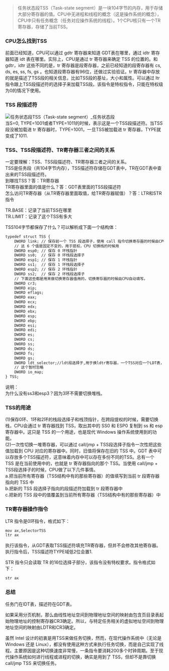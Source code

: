 > 任务状态段TSS（Task-state segment）是一块104字节的内存，用于存储大部分寄存器的值。CPU中无进程和线程的概念（这是操作系统的概念），CPU中只有任务概念（任务对应操作系统的线程）。1个CPU核只有一个TR寄存器，存储了当前TSS。

### CPU怎么找到TSS

前面已经知道，CPU可以通过 gdtr 寄存器来知道 GDT表在哪里，通过 idtr 寄存器知道 idt 表在哪里。实际上，CPU是通过 tr 寄存器来确定 TSS 的位置的。和 gdtr，idtr 这些不同的是，tr 寄存器是段寄存器，之前已经知道的段寄存器有 cs, ds, es, ss, fs, gs 。也知道段寄存器有96位，还做过实验验证。tr 寄存器中存放的就是描述了TSS段的相关信息，比如TSS段的基址，大小和属性。可以通过 ltr指令跟上TSS段描述符的选择子来加载TSS段。该指令是特权指令，只能在特权级为0的情况下使用。

### TSS 段描述符

![任务状态段TSS（Task-state segment）_任务状态段](https://s2.51cto.com/images/blog/202101/02/0c2a0e7ad26c25671ff99c70fffaf789.png?x-oss-process=image/watermark,size_16,text_QDUxQ1RP5Y2a5a6i,color_FFFFFF,t_30,g_se,x_10,y_10,shadow_20,type_ZmFuZ3poZW5naGVpdGk=/format,webp/resize,m_fixed,w_1184)  
当S=0, TYPE=1001或者TYPE=1011的时候，表示这是一个TSS段描述符。当TSS段没被加载进 tr 寄存器时，TYPE=1001，一旦TSS被加载进 tr 寄存器，TYPE就变成了1011.

### TSS、TSS段描述符、TR寄存器三者之间的关系

一定要理解：TSS、TSS段描述符、TR寄存器三者之间的关系。  
TSS是任务段（共104字节内存），TSS描述符存储在GDT表中，TR在GDT表中查出来的TSS段描述符。  
到哪找TSS？答：TR寄存器  
TR寄存器里面的值是什么？答：GDT表里面的TSS段描述符  
怎么访问TR寄存器（从TR寄存器里面取值，给TR寄存器赋值）？答：LTR和STR指令

TR.BASE：记录了当前TSS在哪里  
TR.LIMIT：记录了这个TSS有多大

TSS104字节都保存了什么？可以解析成下面一个结构体：

```html
typedef struct TSS {
    DWORD link; // 保存前一个 TSS 段选择子，使用 call 指令切换寄存器的时候由CPU填写。
    // 这 6 个值是固定不变的，用于提权，CPU 切换栈的时候用
    DWORD esp0; // 保存 0 环栈指针
    DWORD ss0;  // 保存 0 环栈段选择子
    DWORD esp1; // 保存 1 环栈指针
    DWORD ss1;  // 保存 1 环栈段选择子
    DWORD esp2; // 保存 2 环栈指针
    DWORD ss2;  // 保存 2 环栈段选择子
    // 下面这些都是用来做切换寄存器值用的，切换寄存器的时候由CPU自动填写。
    DWORD cr3; 
    DWORD eip;  
    DWORD eflags;
    DWORD eax;
    DWORD ecx;
    DWORD edx;
    DWORD ebx;
    DWORD esp;
    DWORD ebp;
    DWORD esi;
    DWORD edi;
    DWORD es;
    DWORD cs;
    DWORD ss;
    DWORD ds;
    DWORD fs;
    DWORD gs;
    DWORD ldt_selector;//ldt段选择子,用于换ldtr寄存器，一个TSS对应一个LDT表，就算你有100个任务，那么ldtr寄存器里面存储的也是当前ldt表，也就是任务切换时，LDT表会切换，但GDT表不会切换
    // 这个暂时忽略
    DWORD io_map;
} TSS;
```

说明：  
为什么没有ss3和esp3？因为3环不需要切换堆栈。

### TSS的用途

(1)保存0环、1环和2环的栈段选择子和栈顶指针，在跨段提权的时候，需要切换栈，CPU会通过 tr 寄存器找到 TSS，取出其中的 SS0 和 ESP0 复制到 ss 和 esp 寄存器中。这只是 TSS 的一个用途，也是现代 Windows 操作系统使用到的功能。  
(2)一次性切换一堆寄存器，可以通过 call/jmp + TSS段选择子指令一次性把这些值加载到 CPU 对应的寄存器中。同时，旧值将保存在旧的 TSS 中。GDT 表中可以存放多个TSS描述符，这意味着内存中可以存在多份不同的TSS。总有一个 TSS 是在当前使用中的，也就是 tr 寄存器指向的那个 TSS。当使用 call/jmp + TSS段选择子的时候，CPU做了以下几件事情。  
a.把当前所有寄存器（TSS结构中有的那些寄存器）的值填写到当前 tr 段寄存器指向的 TSS 中  
b.把新的 TSS 段选择子指向的段描述符加载到 tr 段寄存器中  
c.把新的 TSS 段中的值覆盖到当前所有寄存器（TSS结构中有的那些寄存器）中

### TR寄存器操作指令

LTR 指令是0环指令，格式如下：

```html
mov ax,SelectorTSS
ltr ax
```

执行该指令，从GDT表取TSS描述符填充TR寄存器，但并不会修改其他寄存器。执行指令后，TSS描述符TYPE域低2位会置1.

STR 指令只会读取 TR 的16位选择子部分，该指令没有特权要求。指令格式如下：

```html
str ax
```

### 总结

任务门在IDT表，描述符在GDT表。

如果采用分页机制，那么由线性地址空间到物理地址空间的映射由包含页目录表起始物理地址的控制寄存器CR3确定。所以，与特定任务相关的虚拟地址空间到物理地址空间的映射由LDTR和CR3确定。

虽然 Intel 设计的初衷是用TSS来做任务切换，然而，在现代操作系统中（无论是 Windows 还是 Linux），都没有使用这种方式来执行任务切换，而是自己实现了线程。主要原因是这种切换速度非常慢，一条指令要消耗200多个时钟周期。至于现代操作系统如何进行线程或进程的切换，确实是用到了 TSS，但却不是靠切换call/jmp TSS 来切换任务。
